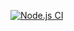 [![Node.js CI](https://github.com/Olutsha/bootcamp-terminal-tests/actions/workflows/node.js.yml/badge.svg)](https://github.com/Olutsha/bootcamp-terminal-tests/actions/workflows/node.js.yml)